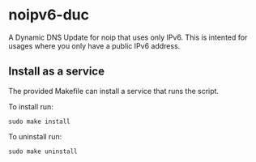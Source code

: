 # noipv6-duc

A Dynamic DNS Update for noip that uses only IPv6. This is intented for usages where you only have a public IPv6 address.

## Install as a service

The provided Makefile can install a service that runs the script.

To install run:

```
sudo make install
```

To uninstall run:

```
sudo make uninstall
```